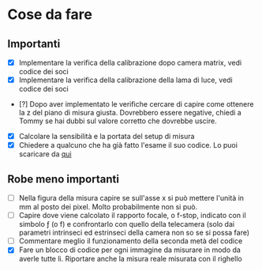 # Cose da fare

## Importanti

- [x] Implementare la verifica della calibrazione dopo camera matrix, vedi codice dei soci
- [x] Implementare la verifica della calibrazione della lama di luce, vedi codice dei soci
- [?] Dopo aver implementato le verifiche cercare di capire come ottenere la z del piano di misura giusta. Dovrebbero essere negative, chiedi a Tommy se hai dubbi sul valore corretto che dovrebbe uscire.
- [x] Calcolare la sensibilità e la portata del setup di misura
- [x] Chiedere a qualcuno che ha già fatto l'esame il suo codice. Lo puoi scaricare da [qui](https://unibsit-my.sharepoint.com/:u:/g/personal/t_bianchin_studenti_unibs_it/Ee107TqO2p9IgtNDFHMk19sBBrxeUOKXesq7LY9ri_8UPw?e=3nAqbb)

## Robe meno importanti

- [ ] Nella figura della misura capire se sull'asse x si può mettere l'unità in mm al posto dei pixel. Molto probabilmente non si può.
- [ ] Capire dove viene calcolato il rapporto focale, o f-stop, indicato con il simbolo ƒ (o f) e confrontarlo con quello della telecamera (solo dai parametri intrinseci ed estrinseci della camera non so se si possa fare)
- [ ] Commentare meglio il funzionamento della seconda metà del codice
- [x] Fare un blocco di codice per ogni immagine da misurare in modo da averle tutte li. Riportare anche la misura reale misurata con il righello
